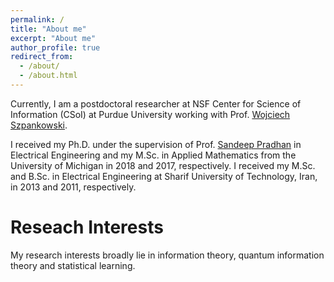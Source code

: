 ```yaml
---
permalink: /
title: "About me"
excerpt: "About me"
author_profile: true
redirect_from: 
  - /about/
  - /about.html
---
```


Currently, I am a postdoctoral researcher at NSF Center for Science of Information (CSoI) at Purdue University working with Prof. [Wojciech Szpankowski](https://www.cs.purdue.edu/homes/spa/).

I received my Ph.D. under the supervision of  Prof. [Sandeep Pradhan](https://pradhan.engin.umich.edu/) in Electrical Engineering and my M.Sc. in Applied Mathematics from the University of Michigan in 2018 and 2017, respectively. I received my M.Sc. and B.Sc. in Electrical Engineering at Sharif University of Technology, Iran, in 2013 and 2011, respectively.

Reseach Interests
======
My research interests broadly lie in information theory,  quantum information theory and statistical learning.






